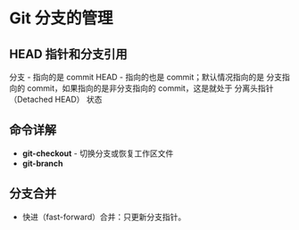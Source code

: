 # Git 分支的管理

## HEAD 指针和分支引用

分支 - 指向的是 commit
HEAD - 指向的也是 commit；默认情况指向的是 分支指向的 commit，如果指向的是非分支指向的 commit，这是就处于 分离头指针（Detached HEAD） 状态

## 命令详解

* **git-checkout** - 切换分支或恢复工作区文件
* **git-branch**

## 分支合并

* 快进（fast-forward）合并：只更新分支指针。
